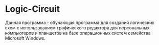 # Logic-Circuit
Данная программа - обучающая программа для создания логических схем с использованием графического редактора для персональных компьютеров и планшетов на базе операционных систем семейства Microsoft Windows.
